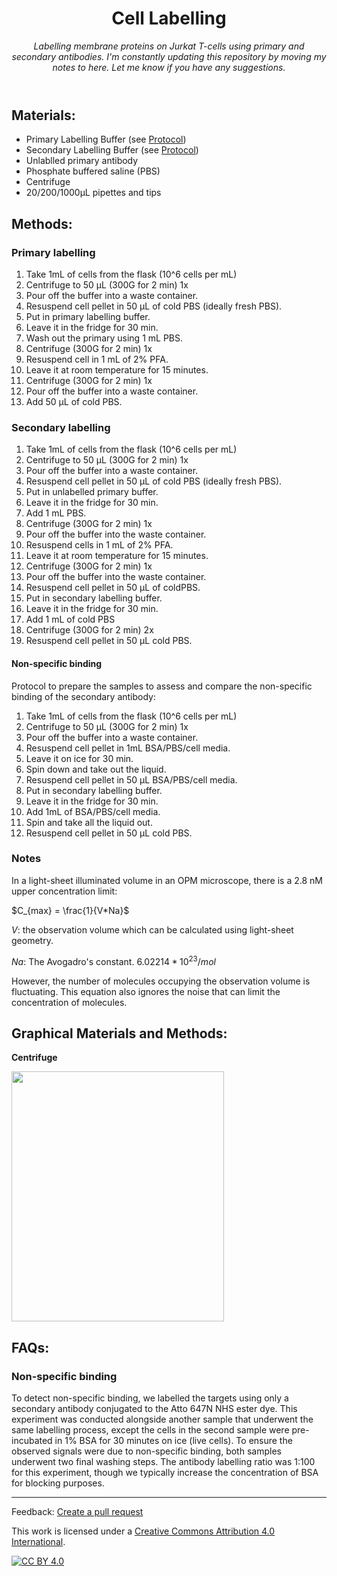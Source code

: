 <header>

<!--
  <<< Author notes: Course header >>>
  Include a 1280×640 image, course title in sentence case, and a concise description in emphasis.
  In your repository settings: enable template repository, add your 1280×640 social image, auto delete head branches.
  Add your open source license, GitHub uses MIT license.
-->

# Cell Labelling

_Labelling membrane proteins on Jurkat T-cells using primary and secondary antibodies. I'm constantly updating this repository by moving my notes to here. Let me know if you have any suggestions._

</header>

<!--
  <<< Author notes: Step 1 >>>
  Choose 3-5 steps for your course.
  The first step is always the hardest, so pick something easy!
  Link to docs.github.com for further explanations.
  Encourage users to open new tabs for steps!
-->

## Materials:
  - Primary Labelling Buffer (see [Protocol](https://github.com/astormic/Antibody_Dye_Conjugation/tree/main))
  - Secondary Labelling Buffer (see [Protocol](https://github.com/astormic/Antibody_Dye_Conjugation/tree/main))
  - Unlablled primary antibody
  - Phosphate buffered saline (PBS)
  - Centrifuge
  - 20/200/1000µL pipettes and tips

## Methods:
### Primary labelling
1. Take 1mL of cells from the flask (10^6 cells per mL)
2. Centrifuge to 50 µL (300G for 2 min) 1x
3. Pour off the buffer into a waste container.
4. Resuspend cell pellet in 50 µL of cold PBS (ideally fresh PBS).
5. Put in primary labelling buffer.
6. Leave it in the fridge for 30 min.
7. Wash out the primary using 1 mL PBS.
8. Centrifuge (300G for 2 min) 1x
9. Resuspend cell in 1 mL of 2% PFA.
10. Leave it at room temperature for 15 minutes.
11. Centrifuge (300G for 2 min) 1x
12. Pour off the buffer into a waste container.
13. Add 50 µL of cold PBS. 

### Secondary labelling
1. Take 1mL of cells from the flask (10^6 cells per mL)
2. Centrifuge to 50 µL (300G for 2 min) 1x
3. Pour off the buffer into a waste container.
4. Resuspend cell pellet in 50 µL of cold PBS (ideally fresh PBS).
5. Put in unlabelled primary buffer.
6. Leave it in the fridge for 30 min.
7. Add 1 mL PBS.
8. Centrifuge (300G for 2 min) 1x
9. Pour off the buffer into the waste container.
10. Resuspend cells in 1 mL of 2% PFA.
11. Leave it at room temperature for 15 minutes.
12. Centrifuge (300G for 2 min) 1x
13. Pour off the buffer into the waste container.
14. Resuspend cell pellet in 50 µL of coldPBS.
15. Put in secondary labelling buffer.
16. Leave it in the fridge for 30 min.
17. Add 1 mL of cold PBS
18. Centrifuge (300G for 2 min) 2x
19. Resuspend cell pellet in 50 µL cold PBS. 

#### Non-specific binding
Protocol to prepare the samples to assess and compare the non-specific binding of the secondary antibody:
1. Take 1mL of cells from the flask (10^6 cells per mL)
2. Centrifuge to 50 µL (300G for 2 min) 1x
3. Pour off the buffer into a waste container.
4. Resuspend cell pellet in 1mL BSA/PBS/cell media.
5. Leave it on ice for 30 min.
6. Spin down and take out the liquid.
7. Resuspend cell pellet in 50 µL BSA/PBS/cell media.
8. Put in secondary labelling buffer.
9. Leave it in the fridge for 30 min.
10. Add 1mL of BSA/PBS/cell media.
11. Spin and take all the liquid out.
13. Resuspend cell pellet in 50 µL cold PBS.
    
### Notes
In a light-sheet illuminated volume in an OPM microscope, there is a 2.8 nM upper concentration limit:

$C_{max} = \frac{1}{V*Na}$

$V$: the observation volume which can be calculated using light-sheet geometry.

$Na$: The Avogadro's constant. $6.02214*10^23/mol$

However, the number of molecules occupying the observation volume is fluctuating. This equation also ignores the noise that can limit the concentration of molecules. 

## Graphical Materials and Methods:

**Centrifuge**

<img src="https://github.com/astormic/CellLabelling_JurkatTCells/blob/main/Centrifuge.jpg" width="340" height="400">

## FAQs:

### Non-specific binding
To detect non-specific binding, we labelled the targets using only a secondary antibody conjugated to the Atto 647N NHS ester dye. This experiment was conducted alongside another sample that underwent the same labelling process, except the cells in the second sample were pre-incubated in 1% BSA for 30 minutes on ice (live cells). To ensure the observed signals were due to non-specific binding, both samples underwent two final washing steps. The antibody labelling ratio was 1:100 for this experiment, though we typically increase the concentration of BSA for blocking purposes.
   
<footer>

<!--
  <<< Author notes: Footer >>>
  Add a link to get support, GitHub status page, code of conduct, license link.
-->

---

Feedback: [Create a pull request]()

This work is licensed under a
[Creative Commons Attribution 4.0 International][cc-by].

[![CC BY 4.0][cc-by-image]][cc-by]

[cc-by]: https://creativecommons.org/licenses/by/4.0/
[cc-by-image]: https://i.creativecommons.org/l/by/4.0/88x31.png
[cc-by-shield]: https://img.shields.io/badge/License-CC%20BY%204.0-lightgrey.svg

</footer>
